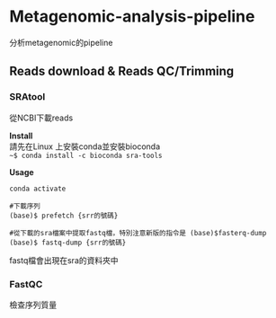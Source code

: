 # Metagenomic-analysis-pipeline 
分析metagenomic的pipeline
## Reads download & Reads QC/Trimming

### SRAtool
從NCBI下載reads

**Install**  
請先在Linux 上安裝conda並安裝bioconda  
```~$ conda install -c bioconda sra-tools```  

**Usage**  
```
conda activate

#下載序列
(base)$ prefetch {srr的號碼}  

#從下載的sra檔案中提取fastq檔，特別注意新版的指令是 (base)$fasterq-dump
(base)$ fastq-dump {srr的號碼} 
``` 
fastq檔會出現在sra的資料夾中

### FastQC
檢查序列質量
